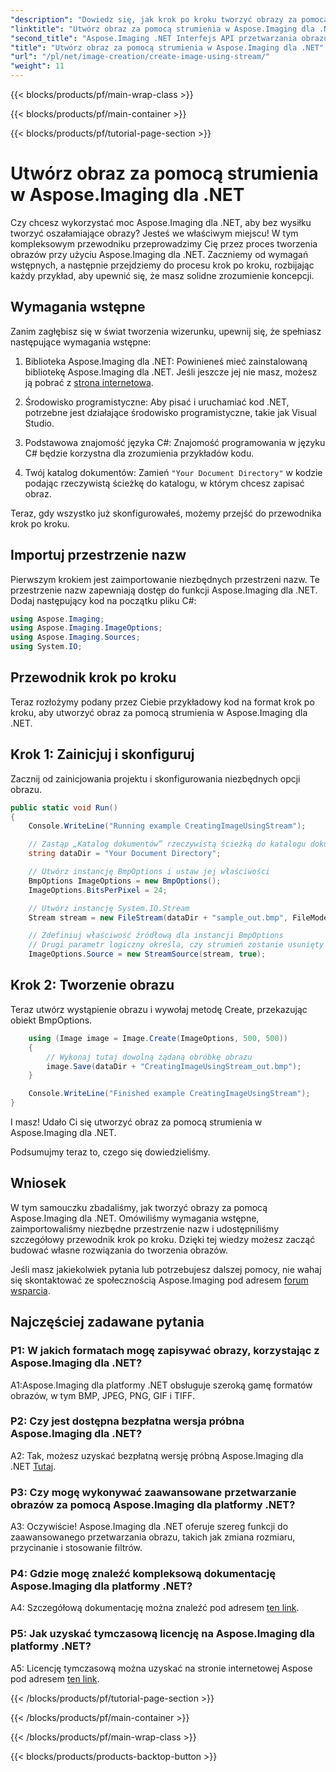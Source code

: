 ```yaml
---
"description": "Dowiedz się, jak krok po kroku tworzyć obrazy za pomocą strumienia z Aspose.Imaging dla .NET. Zawiera kompleksowy przewodnik, wymagania wstępne i często zadawane pytania."
"linktitle": "Utwórz obraz za pomocą strumienia w Aspose.Imaging dla .NET"
"second_title": "Aspose.Imaging .NET Interfejs API przetwarzania obrazu"
"title": "Utwórz obraz za pomocą strumienia w Aspose.Imaging dla .NET"
"url": "/pl/net/image-creation/create-image-using-stream/"
"weight": 11
---
```


{{< blocks/products/pf/main-wrap-class >}}

{{< blocks/products/pf/main-container >}}

{{< blocks/products/pf/tutorial-page-section >}}

# Utwórz obraz za pomocą strumienia w Aspose.Imaging dla .NET

Czy chcesz wykorzystać moc Aspose.Imaging dla .NET, aby bez wysiłku tworzyć oszałamiające obrazy? Jesteś we właściwym miejscu! W tym kompleksowym przewodniku przeprowadzimy Cię przez proces tworzenia obrazów przy użyciu Aspose.Imaging dla .NET. Zaczniemy od wymagań wstępnych, a następnie przejdziemy do procesu krok po kroku, rozbijając każdy przykład, aby upewnić się, że masz solidne zrozumienie koncepcji.

## Wymagania wstępne

Zanim zagłębisz się w świat tworzenia wizerunku, upewnij się, że spełniasz następujące wymagania wstępne:

1. Biblioteka Aspose.Imaging dla .NET: Powinieneś mieć zainstalowaną bibliotekę Aspose.Imaging dla .NET. Jeśli jeszcze jej nie masz, możesz ją pobrać z [strona internetowa](https://releases.aspose.com/imaging/net/).

2. Środowisko programistyczne: Aby pisać i uruchamiać kod .NET, potrzebne jest działające środowisko programistyczne, takie jak Visual Studio.

3. Podstawowa znajomość języka C#: Znajomość programowania w języku C# będzie korzystna dla zrozumienia przykładów kodu.

4. Twój katalog dokumentów: Zamień `"Your Document Directory"` w kodzie podając rzeczywistą ścieżkę do katalogu, w którym chcesz zapisać obraz.

Teraz, gdy wszystko już skonfigurowałeś, możemy przejść do przewodnika krok po kroku.

## Importuj przestrzenie nazw

Pierwszym krokiem jest zaimportowanie niezbędnych przestrzeni nazw. Te przestrzenie nazw zapewniają dostęp do funkcji Aspose.Imaging dla .NET. Dodaj następujący kod na początku pliku C#:

```csharp
using Aspose.Imaging;
using Aspose.Imaging.ImageOptions;
using Aspose.Imaging.Sources;
using System.IO;
```

## Przewodnik krok po kroku

Teraz rozłożymy podany przez Ciebie przykładowy kod na format krok po kroku, aby utworzyć obraz za pomocą strumienia w Aspose.Imaging dla .NET.

## Krok 1: Zainicjuj i skonfiguruj

Zacznij od zainicjowania projektu i skonfigurowania niezbędnych opcji obrazu.

```csharp
public static void Run()
{
    Console.WriteLine("Running example CreatingImageUsingStream");

    // Zastąp „Katalog dokumentów” rzeczywistą ścieżką do katalogu dokumentów.
    string dataDir = "Your Document Directory";

    // Utwórz instancję BmpOptions i ustaw jej właściwości
    BmpOptions ImageOptions = new BmpOptions();
    ImageOptions.BitsPerPixel = 24;

    // Utwórz instancję System.IO.Stream
    Stream stream = new FileStream(dataDir + "sample_out.bmp", FileMode.Create);

    // Zdefiniuj właściwość źródłową dla instancji BmpOptions
    // Drugi parametr logiczny określa, czy strumień zostanie usunięty po wyjściu poza zakres
    ImageOptions.Source = new StreamSource(stream, true);
```

## Krok 2: Tworzenie obrazu

Teraz utwórz wystąpienie obrazu i wywołaj metodę Create, przekazując obiekt BmpOptions.

```csharp
    using (Image image = Image.Create(ImageOptions, 500, 500))
    {
        // Wykonaj tutaj dowolną żądaną obróbkę obrazu
        image.Save(dataDir + "CreatingImageUsingStream_out.bmp");
    }

    Console.WriteLine("Finished example CreatingImageUsingStream");
}
```

I masz! Udało Ci się utworzyć obraz za pomocą strumienia w Aspose.Imaging dla .NET.

Podsumujmy teraz to, czego się dowiedzieliśmy.

## Wniosek

W tym samouczku zbadaliśmy, jak tworzyć obrazy za pomocą Aspose.Imaging dla .NET. Omówiliśmy wymagania wstępne, zaimportowaliśmy niezbędne przestrzenie nazw i udostępniliśmy szczegółowy przewodnik krok po kroku. Dzięki tej wiedzy możesz zacząć budować własne rozwiązania do tworzenia obrazów.

Jeśli masz jakiekolwiek pytania lub potrzebujesz dalszej pomocy, nie wahaj się skontaktować ze społecznością Aspose.Imaging pod adresem [forum wsparcia](https://forum.aspose.com/).

## Najczęściej zadawane pytania

### P1: W jakich formatach mogę zapisywać obrazy, korzystając z Aspose.Imaging dla .NET?

A1:Aspose.Imaging dla platformy .NET obsługuje szeroką gamę formatów obrazów, w tym BMP, JPEG, PNG, GIF i TIFF.

### P2: Czy jest dostępna bezpłatna wersja próbna Aspose.Imaging dla .NET?

A2: Tak, możesz uzyskać bezpłatną wersję próbną Aspose.Imaging dla .NET [Tutaj](https://releases.aspose.com/).

### P3: Czy mogę wykonywać zaawansowane przetwarzanie obrazów za pomocą Aspose.Imaging dla platformy .NET?

A3: Oczywiście! Aspose.Imaging dla .NET oferuje szereg funkcji do zaawansowanego przetwarzania obrazu, takich jak zmiana rozmiaru, przycinanie i stosowanie filtrów.

### P4: Gdzie mogę znaleźć kompleksową dokumentację Aspose.Imaging dla platformy .NET?

A4: Szczegółową dokumentację można znaleźć pod adresem [ten link](https://reference.aspose.com/imaging/net/).

### P5: Jak uzyskać tymczasową licencję na Aspose.Imaging dla platformy .NET?

A5: Licencję tymczasową można uzyskać na stronie internetowej Aspose pod adresem [ten link](https://purchase.aspose.com/temporary-license/).


{{< /blocks/products/pf/tutorial-page-section >}}

{{< /blocks/products/pf/main-container >}}

{{< /blocks/products/pf/main-wrap-class >}}

{{< blocks/products/products-backtop-button >}}